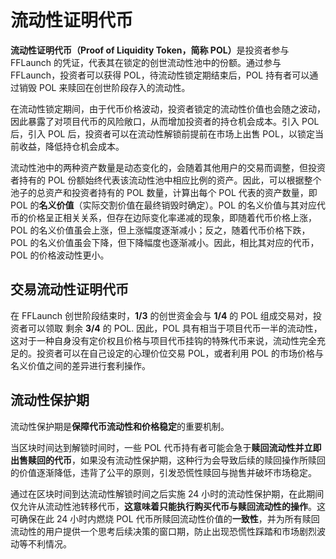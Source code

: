 # 流动性证明代币

**流动性证明代币（Proof of Liquidity Token，简称 POL）**&#x662F;投资者参与 FFLaunch 的凭证，代表其在锁定的创世流动性池中的份额。通过参与 FFLaunch，投资者可以获得 POL，待流动性锁定期结束后，POL 持有者可以通过销毁 POL 来赎回在创世阶段存入的流动性。

在流动性锁定期间，由于代币价格波动，投资者锁定的流动性价值也会随之波动，因此暴露了对项目代币的风险敞口，从而增加投资者的持仓机会成本。引入 POL 后，引入 POL 后，投资者可以在流动性解锁前提前在市场上出售 POL，以锁定当前收益，降低持仓机会成本。

流动性池中的两种资产数量是动态变化的，会随着其他用户的交易而调整，但投资者持有的 POL 份额始终代表该流动性池中相应比例的资产。因此，可以根据整个池子的总资产和投资者持有的 POL 数量，计算出每个 POL 代表的资产数量，即 POL 的**名义价值**（实际交割价值在最终销毁时确定）。POL 的名义价值与其对应代币的价格呈正相关关系，但存在边际变化率递减的现象，即随着代币价格上涨，POL 的名义价值虽会上涨，但上涨幅度逐渐减小；反之，随着代币价格下跌，POL 的名义价值虽会下降，但下降幅度也逐渐减小。因此，相比其对应的代币，POL 的价格波动性更小。

## **交易流动性证明代币**

在 FFLaunch 创世阶段结束时，**1/3** 的创世资金会与 **1/4** 的 POL 组成交易对，投资者可以领取 剩余 **3/4** 的 POL. 因此，POL 具有相当于项目代币一半的流动性，这对于一种自身没有定价权且价格与项目代币挂钩的特殊代币来说，流动性完全充足的。投资者可以在自己设定的心理价位交易 POL，或者利用 POL 的市场价格与名义价值之间的差异进行套利操作。

## **流动性保护期**

流动性保护期是**保障代币流动性和价格稳定**的重要机制。

当区块时间达到解锁时间时，一些 POL 代币持有者可能会急于**赎回流动性并立即出售赎回的代币**，如果没有流动性保护期，这种行为会导致后续的赎回操作所赎回的价值逐渐降低，违背了公平的原则，引发恐慌性赎回与抛售并破坏市场稳定。&#x20;

通过在区块时间到达流动性解锁时间之后实施 24 小时的流动性保护期，在此期间仅允许从流动性池转移代币，**这意味着只能执行购买代币与赎回流动性的操作**。这可确保在此 24 小时内燃烧 POL 代币所赎回流动性价值的**一致性**，并为所有赎回流动性的用户提供一个思考后续决策的窗口期，防止出现恐慌性踩踏和市场剧烈波动等不利情况。
